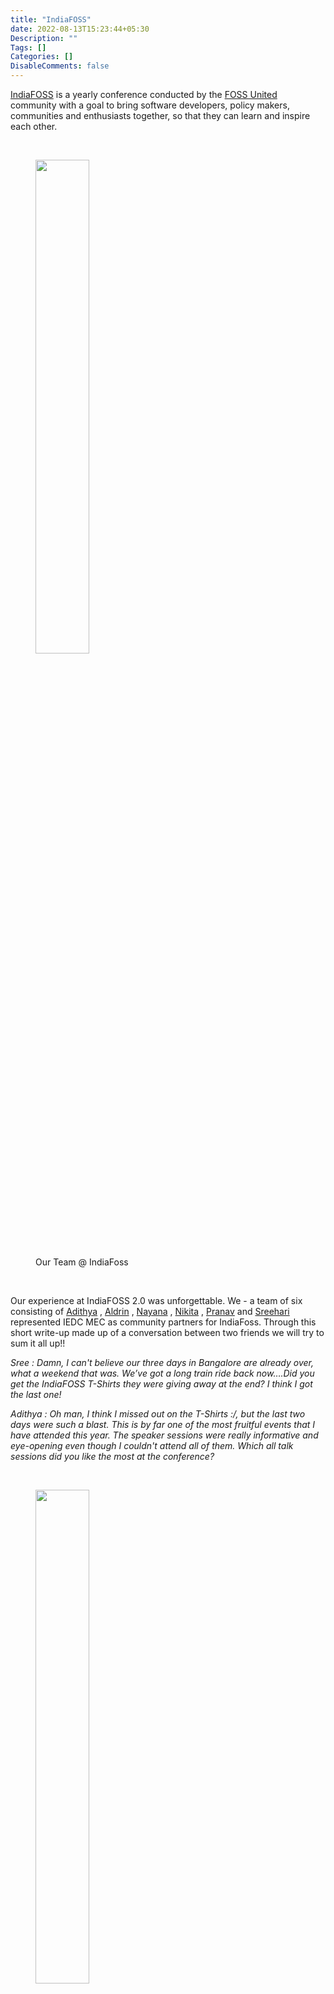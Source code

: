 ```yaml
---
title: "IndiaFOSS"
date: 2022-08-13T15:23:44+05:30
Description: ""
Tags: []
Categories: []
DisableComments: false
---
```


[IndiaFOSS](https://indiafoss.net/) is a yearly conference conducted by the [FOSS United](https://www.linkedin.com/company/fossunited/) community with a  goal  to bring software developers, policy makers, communities and enthusiasts together, so that they can learn and inspire each other.

<br>
<figure>
<img src="/images/indiafoss/img.jpeg" width="45%" height="auto">
<figcaption>Our Team @ IndiaFoss</figcaption>
</figure>
<br>

Our experience at IndiaFOSS 2.0 was unforgettable. We -  a team of six consisting of [Adithya](https://www.linkedin.com/in/adithyaanilkumar/) , [Aldrin](https://www.linkedin.com/in/aldrinjenson/) , [Nayana](https://www.linkedin.com/in/nayana-vinod/) , [Nikita](https://www.linkedin.com/in/nikita-menon-b2248079/) , [Pranav](https://www.linkedin.com/in/pranav-h-nair-b68b21190/) and [Sreehari](https://www.linkedin.com/in/sreehari369/) represented IEDC MEC as community partners for IndiaFoss. Through this short write-up made up of a conversation between two friends we will try to sum it all up!!

*Sree : Damn, I can't believe our three days in Bangalore are already over, what a weekend that was. We’ve got a long train ride back now….Did you get the IndiaFOSS T-Shirts they were giving away at the end? I think I got the last one!*

*Adithya : Oh man, I think I missed out on the T-Shirts :/, but the last two days were such a blast. This is by far one of the most fruitful events that I have attended this year. The speaker sessions were really informative and eye-opening even though I couldn't attend all of them. Which all talk sessions did you like the most at the conference?*

<br>
<figure>
<img src="/images/indiafoss/img2.jpeg" width="45%" height="auto">
<figcaption>Andrews talk on the Hoppscotch Manifesto</figcaption>
</figure>
<br>

*Sree : That's a long list to be honest! I loved [Andrew's](https://www.linkedin.com/in/andrew-bastin-7456771a8/) talk on the Hoppscotch manifesto, which was like a mini stand up on its own xD, I missed out on some nice speakers due to the split between the two auditoriums…which all talks were you able to attend?*

*Adithya : I agree, it was kind of difficult to choose between the two venues as both of them had equally good topics. I wanted to attend both simultaneously. The first talk that I attended was on [GIS](https://www.qgis.org/en/site/) and how it was used to plan rural roads by [Harsh Nisar](https://www.linkedin.com/in/harsh-nisar-b8347588/) , lead data scientist at the Ministry of Rural Development. This particular talk was of real interest to me as I had worked on a project using the same technology. He gave an overview of how he was able to use [QGIS](https://www.qgis.org/en/site/) algorithms and Trace Maps to build rural road infrastructure.*

<br>
<figure>
<img src="/images/indiafoss/img3.jpeg" width="45%" height="auto">
<figcaption>Talk on use of GIS in rural road development by Harsh</figcaption>
</figure>
<br>

*Sree : I met with Harsh later during the conference , it was pretty cool of his team to make their vast database open to all to use , he told me they decided to make it open source because the value of their research  in making their [database](https://geosadak-pmgsy.nic.in/opendata/) was too good to just be spent on their project and everyone should have an opportunity to work on it. The networking sessions  were really good, if not for which we would have missed out on meeting awesome people like Harsh.*

*Adithya : I know right!  It was during the breaks that I was able to interact with volunteers from Zerodha. That's when I met Joe, and we talked about how important events like these are for the developer community. The funny thing is that , during the conversation I got to know that he was an X-Mecian ( graduate from Model Engineering College )  and we had connected on LinkedIn a few days ago. He also shared his inspiring journey with open source and how that helped him to land a job at Zerodha as a developer. I also met Joice, from Zerodha, who was also a contributor to Swathanthra Malayalam Computing foundation( Maintainers of Indic Keyboard ). We talked about bringing more awareness to the SMC community. Both of them were really interested to spread the word about open source and agreed to take sessions for students regarding the same.*   

<br>
<figure>
<img src="/images/indiafoss/img4.jpeg" width="45%" height="auto">
<figcaption>Liberated Hardware display by Deeproot GNU/Linux</figcaption>
</figure>
<br>

*Sree : They seem cool! Btw, remember the hardware display section with all those liberated  routers , laptops , new 3d printer technology and custom made keyboards!!! The company behind it was ‘DeepRoot GNU/Linux' . Their founder [Abhas](https://www.linkedin.com/in/abhas-abhinav/) believes that the best way to recommend and promote free / open source software is by building affordable solutions and backing them up with commercial and comprehensive support. There were some open spaces near the hardware display where some people gathered and sat together to discuss different tech subjects. Once when I passed by the place I heard some heated discussions about Rust going on xD.*

<br>
<figure>
<img src="/images/indiafoss/img5.jpeg" width="55%" height="auto">
<figcaption>Open space discussions going on….</figcaption>
</figure>
<br>

*Adithya : Lol, the open spaces were actually a unique concept that I haven't seen anywhere before. The best part of the conference was indeed meeting new people and networking. I remember having an hour long conversation with [Aravind](https://www.linkedin.com/in/r--aravind/) from [Juspay](http://linkedin.com/company/juspay-technologies/) about System Architecture. The conversation was really insightful as he talked about how he architects systems in such a way that it does not go into the faulty state while considering all aspects of the business logic are met. We also talked about how important it was to teach college and school students about development and how the current education system turns a blind eye to practical learning. He was really interested to solve this problem and to meet and interact with the student community and accepted our invitation to come and share his knowledge with the students of MEC.*

*Sree : Oh, I had met some people from Juspay too. When their team came around to check on the community partners I was able to connect with them and explain about IEDC and its activities. It was a fun experience standing in our stall. A lot of interesting people came around to check out what IEDC was, it was really nice talking to them and was a fun way to network as well.*

<br>
<figure>
<img src="/images/indiafoss/img6.jpeg" width="55%" height="auto">
<figcaption>Sooraj's Talk on Building an OSS Postgres GUI with Typescript</figcaption>
</figure>
<br>

*Adithya: True, it was really fun to meet people. I enjoyed networking so much that I actually spent more time talking to people than attending sessions!! The sponsor stalls were really nice too and everyone there were really friendly and approachable. It was at one of these stalls setup by Hasura that I met [Sooraj](https://www.linkedin.com/in/soorajsanker/), who was a Senior Software Engineer there.We talked about Hasura’s future goals and how they were looking into expanding their product to allow users to connect any type of database to their platform. Midway through the conversation I found out that Sooraj was also a fellow  Malayali .  We also talked about how [Hasura](https://hasura.io/) could help in quick building of MVP’s for startups and also help students quickly turn their ideas into products. After this is when I saw that Kailash was interacting with participants and I knew that we had to seize the opportunity, so that's when I called you to talk to him.*

<br>
<figure>
<img src="/images/indiafoss/img7.jpg" width="35%" height="auto">
<figcaption>Meeting Kailash Nadh (Zerodha CTO)</figcaption>
</figure>
<br>

*Sree : Meeting [Kailash](https://www.linkedin.com/in/kailashnadh/) ( CTO of [Zerodha](https://www.linkedin.com/company/zerodha/) )  was without doubt one of the highlights of our conference experience , we just randomly approached him after tea on day one but he was so cool with us. I never expected that he too was a malayali, knowing that he hailed from Kozhikode took me by surprise. His commitment to developing open source software and efforts in evangelizing the community is really awesome! The way he talked about team management , his work ethics and how his small team of less than 40 members are behind all technical operations at Zerodha blew me away. I guess he also was fascinated seeing the 75+ students ( which would have been 70 more if it wasn't for our college management!  ) who turned up from MEC to participate in IndiaFOSS that he promised to come with his team to Kochi, as well as MEC to meet all the FOSS enthusiasts here.*

<br>
<figure>
<img src="/images/indiafoss/img1.jpeg" width="55%" height="auto">
<figcaption>A click with some of the MEC students</figcaption>
</figure>
<br>

*Adithya: That was the cherry on top! I remember his excitement on hearing us telling him how we got these many students to participate in the conference. The most fulfilling part for me was seeing over 75 students from our college come for the conference. It felt like going to each class in our college and explaining to our juniors about FOSS, the conference and telling them about the benefits of such events, finally paid off. I'm really excited to plan the FOSS United meetup at Kochi. I hope we can hold to the standards that the IndiaFOSS organizing team has set with IndiaFOSS 2.0.*

*Sree : Did you attend the panel discussion at the end of the conference ?*

*Adithya : No, I was talking to our juniors from MEC during that time. They were all gathered around our IEDC MEC stall and I was telling them about the power of networking and how the programs like Pre-incubation at IEDC MEC can help them utilize this. How did the panel discussion go?*

<br>
<figure>
<img src="/images/indiafoss/img8.jpeg" width="55%" height="auto">
<figcaption>The panel discussion that concluded the event</figcaption>
</figure>
<br>


*Sree: The discussion was a really nice way to wrap up IndiaFOSS. Kailash, Anand, [Rushabh](https://www.linkedin.com/in/rushabhmehta1/) , and [Vishal](https://www.linkedin.com/in/wisharya/) were all present throughout the discussion on the stage. I enjoyed how everyone present was given a chance to come forward and speak about their takeaways from the conference and what they look forward to in the coming years from the FOSS community. Participants, Volunteers, and Speakers of the conference all enthusiastically gave their opinions about topics like methods to evangelize FOSS, increasing the involvement of women in FOSS, and ensuring more women participation in the next edition, Vishal added that the open source domain was not exclusive to coders/developers and rather anyone with the desire and skill could contribute to the same.*

<br>
<figure>
<img src="/images/indiafoss/img9.jpeg" width="55%" height="auto">
<figcaption></figcaption>
</figure>
<br>

*Adithya : That is indeed a very common misconception that people have about FOSS. This conference has helped me see FOSS from a completely different perspective. I understood that FOSS is not just about contributing via code, but rather it is a community of like minded people helping and learning from each other and growing together. It was through attending this conference that I met Andrew from Hoppscotch, who surprisingly is a student , the same age as me, and is the CTO of the company!! I was really inspired by his achievements at such a young age. During this conversation I found out that Hoppscotch( https://hoppscotch.io/careers) was hiring for full time developers. Also during the session by Neha and Shubham from [Keploy](https://www.linkedin.com/company/keploy/), I came to know that they are hiring for Keploy Fellows! This indeed is a great opportunity for the students who attended the conference.*  

*Sree : Anand and Kailash encouraged the participants to come forward to implement and volunteer for executing their ideas for making FOSS events and conferences better for the future. Rushab (Chairperson Foss United) then talked about the work           Vishal (Community Engagement Head) who is currently working full time as an advocate of Foss United, has put in for evangelizing FOSS throughout the country, giving talk sessions, and motivating enthusiastic minds to step into FOSS. The effort and dedication Vishal and all the volunteers have put into the development of FOSS in the country and the successful conduction of IndiaFOSS is really amazing.*

*Adithya : Ya man. I am definitely going to miss the unlimited gulab jamuns, ice cream and the paneer. But I guess the thing that I'm going to miss the most is the people whom we met during the conference and all the fun we had. It was indeed really well organized and we did learn a lot from this one single event. I hope that one day we will be able to conduct such an event that could give back to the community.* 

*Sree : We have events like Pycon and FossKochi coming up , We will be sure to rock them. Also,Vivek had suggested writing a blog about our IndiaFOSS experiences.*

*Adithya : We definitely should xD. (Train goes Chook Chook) Ohh wow, it's already 3 am . We should probably go get some sleep as we will reach Kochi at 7 in the morning.*

*Sree: Good night!*

<br>
<figure>
<img src="/images/indiafoss/img10.jpeg" width="55%" height="auto">
<figcaption>Final Group Pic</figcaption>
</figure>
<br>